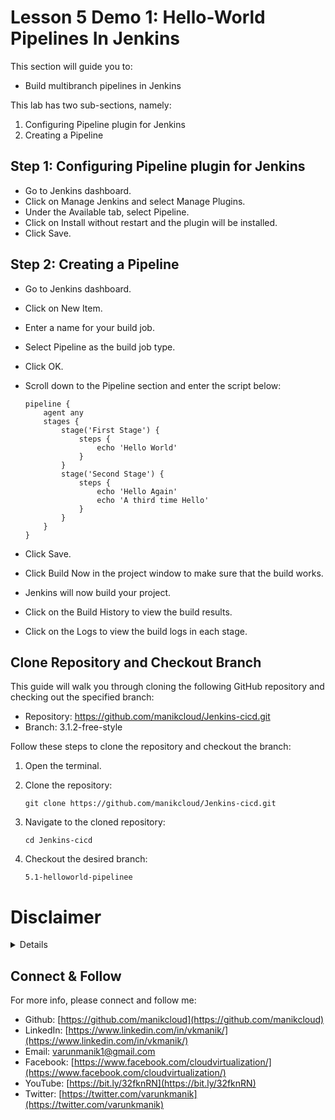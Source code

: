 # Lesson 5 Demo 1: Hello-World Pipelines In Jenkins

This section will guide you to:
- Build multibranch pipelines in Jenkins

This lab has two sub-sections, namely:
1. Configuring Pipeline plugin for Jenkins
2. Creating a Pipeline

## Step 1: Configuring Pipeline plugin for Jenkins

- Go to Jenkins dashboard.
- Click on Manage Jenkins and select Manage Plugins.
- Under the Available tab, select Pipeline.
- Click on Install without restart and the plugin will be installed.
- Click Save.

## Step 2: Creating a Pipeline

- Go to Jenkins dashboard.
- Click on New Item.
- Enter a name for your build job.
- Select Pipeline as the build job type.
- Click OK.
- Scroll down to the Pipeline section and enter the script below:

   ```
   pipeline {     
       agent any     
       stages {         
           stage('First Stage') {
               steps {                 
                   echo 'Hello World'          
               }         
           }         
           stage('Second Stage') {             
               steps {                 
                   echo 'Hello Again'                 
                   echo 'A third time Hello'             
               }     
           }   
       }
   }
   ```

- Click Save.
- Click Build Now in the project window to make sure that the build works. 

- Jenkins will now build your project.
- Click on the Build History to view the build results.
- Click on the Logs to view the build logs in each stage.

## Clone Repository and Checkout Branch

This guide will walk you through cloning the following GitHub repository and checking out the specified branch:

- Repository: https://github.com/manikcloud/Jenkins-cicd.git
- Branch: 3.1.2-free-style

Follow these steps to clone the repository and checkout the branch:

1. Open the terminal.

2. Clone the repository:

   ```
   git clone https://github.com/manikcloud/Jenkins-cicd.git
   ```

3. Navigate to the cloned repository:

   ```
   cd Jenkins-cicd
   ```

4. Checkout the desired branch:

   ```
   5.1-helloworld-pipelinee
   ```



# Disclaimer
<details>

Please note that the entire repository is owned and maintained by [Varun Kumar Manik](https://www.linkedin.com/in/vkmanik/). While every effort has been made to ensure the accuracy and reliability of the information and resources provided in this repository, Varun Kumar Manik takes full responsibility for any errors or inaccuracies that may be present.

Simplilearn is not responsible for the content or materials provided in this repository and disclaims all liability for any issues, misunderstandings, or claims that may arise from the use of the information or materials provided. By using this repository, you acknowledge that Varun Kumar Manik is solely accountable for its content, and you agree to hold Simplilearn harmless from any claims or liabilities that may arise as a result of your use or reliance on the information provided herein.

It is important to understand that this repository contains educational materials for a training course, and users are expected to apply their own judgment and discretion when utilizing the provided resources. Neither Varun Kumar Manik nor Simplilearn can guarantee specific results or outcomes from following the materials in this repository.

</details>

## Connect & Follow

For more info, please connect and follow me:

- Github: [https://github.com/manikcloud](https://github.com/manikcloud)
- LinkedIn: [https://www.linkedin.com/in/vkmanik/](https://www.linkedin.com/in/vkmanik/)
- Email: [varunmanik1@gmail.com](mailto:varunmanik1@gmail.com)
- Facebook: [https://www.facebook.com/cloudvirtualization/](https://www.facebook.com/cloudvirtualization/)
- YouTube: [https://bit.ly/32fknRN](https://bit.ly/32fknRN)
- Twitter: [https://twitter.com/varunkmanik](https://twitter.com/varunkmanik)

